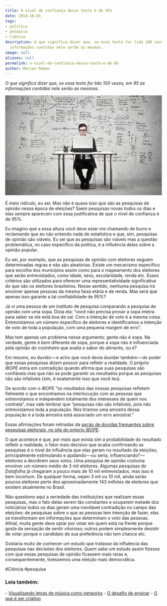 ```yaml
---
title: O nível de confiança desse texto é de 95%
date: 2014-10-01
tags:
- política
- pesquisa
- Ciência
description: O que significa dizer que, se esse texto for lido 100 vezes, em 95 as
  informações contidas nele serão as mesmas.
image: null
aliases: null
permalink: o-nivel-de-confianca-desse-texto-e-de-95
author: Marcos Ramon
---
```

_O que significa dizer que, se esse texto for lido 100 vezes, em 95 as informações contidas nele serão as mesmas._

<img src="/assets/img/o-nível-de-confiança-desse-texto-é-de 95%-medium.jpeg">

É meio ridículo, eu sei. Mas não é quase isso que são as pesquisas de opinião nessa época de eleições? Saem pesquisas novas todos os dias e elas sempre aparecem com essa justificativa de que o nível de confiança é de 95%.

Eu imagino que a essa altura você deve estar me chamando de burro e reclamando que eu não entendo nada de estatística e que, sim, pesquisas de opinião são viáveis. Eu sei que as pesquisas são viáveis mas a questão problemática, no caso específico da política, é a influência delas sobre a opinião popular.

Eu sei, por exemplo, que as pesquisas de opinião com eleitores seguem determinadas regras e não são aleatórias. Existe um mecanismo específico para escolha dos municípios assim como para o mapeamento dos eleitores que serão entrevistados, como idade, sexo, escolaridade, renda etc. Esses critérios são utilizados para oferecer uma representatividade significativa do que são os eleitores brasileiros. Nesse sentido, nenhuma pesquisa irá envolver apenas pessoas da mesma faixa etária e de renda. Mas será que apenas isso garante a tal confiabilidade de 95%?

Já vi uma pessoa de um instituto de pesquisa comparando a pesquisa de opinião com uma sopa. Dizia ela: “você não precisa provar a sopa inteira para saber se ela está boa de sal. Com a intenção de voto é a mesma coisa. Entrevistamos um número específico de eleitores e identificamos a intenção de voto de toda a população, com uma pequena margem de erro”.

Mas tem apenas um problema nesse argumento: gente não é sopa. Na verdade, gente é _bem_ diferente de sopa, porque a sopa não é influenciada pela opinião do cozinheiro que avalia o sabor do alimento, ou é?

Em resumo, eu duvido — e acho que você devia duvidar também — do poder que essas pesquisas dizem possuir para refletir a realidade. O próprio _IBOPE_ entra em contradição quando afirma que suas pesquisas são confiáveis mas que não se pode garantir os resultados porque as pesquisas não são infalíveis (sim, é exatamente isso que você leu).

De acordo com o _IBOPE_ “os resultados das nossas pesquisas refletem fielmente o que encontramos na interlocução com as pessoas que entrevistamos e independem totalmente dos interesses de quem nos contrata”, mas vale lembrar que “pesquisas não são infalíveis, pois não entrevistamos toda a população. Nós tiramos uma amostra dessa população e a toda amostra está associado um erro amostral.”

Essas afirmações foram retiradas da [seção de dúvidas frequentes sobre pesquisas eleitorais, no site do próprio _IBOPE_](http://www.ibope.com.br/pt-br/relacionamento/duvidas-frequentes/paginas/pesquisas-eleitorais.aspx).

O que acontece é que, por mais que exista sim a probabilidade do resultado refletir a realidade, o fator mais decisivo que acaba confirmando as pesquisas é o nível de influência que elas geram no resultado da eleições, principalmente estimulando e ajudando — ou seria, influenciando? — eleitores a decidirem seus votos. Uma pesquisa de opinião costuma envolver um número médio de 3 mil eleitores. Algumas pesquisas do _Datafolha_ já chegaram a pouco mais de 10 mil entrevistados, mas isso é bem incomum. De qualquer forma, sejam 3 mil ou 10 mil, ainda serão poucos eleitores perto dos aproximadamente 143 milhões de eleitores que existem atualmente no Brasil.

Não questiono aqui a seriedade das instituições que realizam essas pesquisas, mas o fato delas serem tão constantes e ocuparem metade dos noticiários todos os dias geram uma inevitável contradição no campo das eleições: de pesquisas sobre o que as pessoas tem intenção de fazer, elas se transformam em informações que determinam o voto das pessoas. Afinal, muita gente deve optar por votar em quem está na frente porque gosta da sensação de sentir vitorioso; outros podem simplesmente desistir de votar porque o candidato de sua preferência não tem chance etc.

Gostaria muito de conhecer um estudo que tratasse da influência das pesquisas nas decisões dos eleitores. Quem sabe um estudo assim fizesse com que essas pesquisas de opinião ficassem mais raras e, consequentemente, tivéssemos uma eleição mais democrática.


#Ciência #pesquisa

<h3>Leia também:</h3>
- <a href="/visualizando-letras-de-musica-como-networks">Visualizando letras de música como networks</a>
- <a href="/o-desafio-de-ensinar">O desafio de ensinar</a>
- <a href="/o-que-e-ser-criativo">O que é ser criativo</a>
